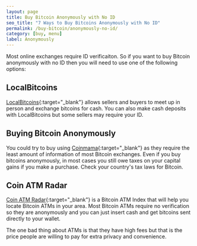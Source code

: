 ```yaml
---
layout: page
title: Buy Bitcoin Anonymously with No ID
seo_title: "7 Ways to Buy Bitcoins Anonymously with No ID"
permalink: /buy-bitcoin/anonymously-no-id/
category: [buy, menu]
label: Anonymously
---
```


Most online exchanges require ID verificaiton. So if you want to buy Bitcoin anonymously with no ID then you will need to use one of the following options:

## LocalBitcoins

[LocalBitcoins](https://localbitcoins.com/?ch=mj9n){:target="_blank"} allows sellers and buyers to meet up in person and exchange bitcoins for cash. You can also make cash deposits with LocalBitcoins but some sellers may require your ID. 

## Buying Bitcoin Anonymously

You could try to buy using [Coinmama](https://www.coinmama.com/?ref=buyaltcoinsworldwide){:target="_blank"} as they require the least amount of information of most Bitcoin exchanges. Even if you buy bitcoins anonymously, in most cases you still owe taxes on your capital gains if you make a purchase. Check your country's tax laws for Bitcoin. 

## Coin ATM Radar

[Coin ATM Radar](https://coinatmradar.com/){:target="_blank"} is a Bitcoin ATM Index that will help you locate Bitcoin ATMs in your area. Most Bitcoin ATMs require no verification so they are anonymously and you can just insert cash and get bitcoins sent directly to your wallet. 

The one bad thing about ATMs is that they have high fees but that is the price people are willing to pay for extra privacy and convenience. 
